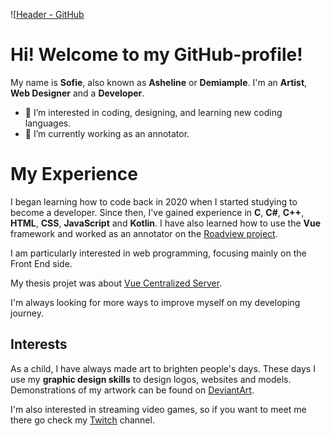 
![[Header - GitHub](https://github.com/user-attachments/assets/94f3e7d0-16dc-4b1e-a8c0-5da48dda3fd4)

# Hi! Welcome to my GitHub-profile! 
My name is **Sofie**, also known as **Asheline** or **Demiample**.
I'm an **Artist**, **Web Designer** and a **Developer**.
-   👀  I’m interested in coding, designing, and learning new coding languages.
-   🌱  I’m currently working as an annotator.


# My Experience

I began learning how to code back in 2020 when I started studying to become a developer. Since then, I've gained experience in **C**, **C#**, **C++**, **HTML**, **CSS**, **JavaScript** and **Kotlin**. I have also learned how to use the **Vue** framework and worked as an annotator on the [Roadview project](https://roadview-project.eu/).

I am particularly interested in web programming, focusing mainly on the Front End side.

My thesis projet was about [Vue Centralized Server](https://github.com/Lapland-Robotics/AI.R-Autonomous_Platform/tree/ba6f06b6a53d13bb08f5384db375decd1f2d864a/iot-dashboard).

I'm always looking for more ways to improve myself on my developing journey.

## Interests

As a child, I have always made art to brighten people's days. These days I use my **graphic design skills** to design logos, websites and models. Demonstrations of my artwork can be found on [DeviantArt](https://www.deviantart.com/demiample).

I'm also interested in streaming video games, so if you want to meet me there go check my [Twitch](https://www.twitch.tv/asheline_) channel. 

<!---
Asheline/Asheline is a ✨ special ✨ repository because its `README.md` (this file) appears on your GitHub profile.
You can click the Preview link to take a look at your changes.
--->
